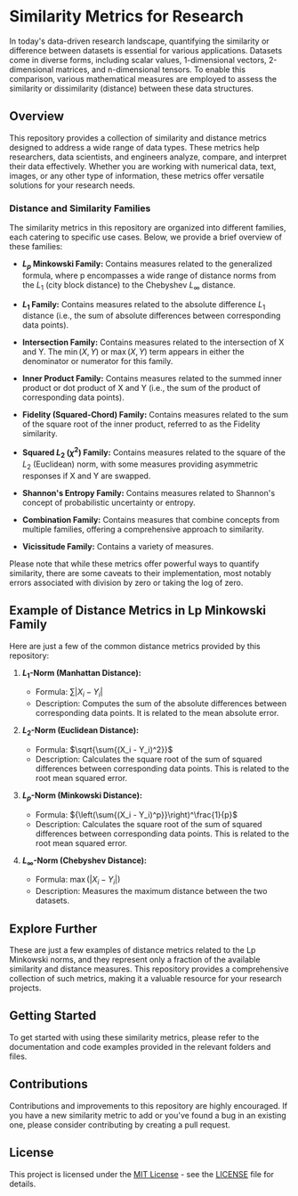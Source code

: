 # Similarity Metrics for Research

In today's data-driven research landscape, quantifying the similarity or difference between datasets is essential for various applications. Datasets come in diverse forms, including scalar values, 1-dimensional vectors, 2-dimensional matrices, and n-dimensional tensors. To enable this comparison, various mathematical measures are employed to assess the similarity or dissimilarity (distance) between these data structures.

## Overview

This repository provides a collection of similarity and distance metrics designed to address a wide range of data types. These metrics help researchers, data scientists, and engineers analyze, compare, and interpret their data effectively. Whether you are working with numerical data, text, images, or any other type of information, these metrics offer versatile solutions for your research needs.



### Distance and Similarity Families

The similarity metrics in this repository are organized into different families, each catering to specific use cases. Below, we provide a brief overview of these families:

- **$L_p$ Minkowski Family:** Contains measures related to the generalized formula, where p encompasses a wide range of distance norms from the $L_1$ (city block distance) to the Chebyshev $L_∞$ distance.

- **$L_1$ Family:** Contains measures related to the absolute difference $L_1$ distance (i.e., the sum of absolute differences between corresponding data points).

- **Intersection Family:** Contains measures related to the intersection of X and Y. The $\min{(X, Y)}$ or $\max{(X, Y)}$ term appears in either the denominator or numerator for this family.

- **Inner Product Family:** Contains measures related to the summed inner product or dot product of X and Y (i.e., the sum of the product of corresponding data points).

- **Fidelity (Squared-Chord) Family:** Contains measures related to the sum of the square root of the inner product, referred to as the Fidelity similarity.

- **Squared $L_2$ ($\chi^2$) Family:** Contains measures related to the square of the $L_2$ (Euclidean) norm, with some measures providing asymmetric responses if X and Y are swapped.

- **Shannon's Entropy Family:** Contains measures related to Shannon's concept of probabilistic uncertainty or entropy.

- **Combination Family:** Contains measures that combine concepts from multiple families, offering a comprehensive approach to similarity.

- **Vicissitude Family:** Contains a variety of measures.

Please note that while these metrics offer powerful ways to quantify similarity, there are some caveats to their implementation, most notably errors associated with division by zero or taking the log of zero.

## Example of Distance Metrics in Lp Minkowski Family

Here are just a few of the common distance metrics provided by this repository:

1. **$L_1$-Norm (Manhattan Distance):**
   - Formula: $\sum{|X_i - Y_i|}$
   - Description: Computes the sum of the absolute differences between corresponding data points. It is related to the mean absolute error.

2. **$L_2$-Norm (Euclidean Distance):**
   - Formula: $\sqrt{\sum{(X_i - Y_i)^2}}$
   - Description: Calculates the square root of the sum of squared differences between corresponding data points. This is related to the root mean squared error.

3. **$L_p$-Norm (Minkowski Distance):**
   - Formula: ${\left(\sum{(X_i - Y_i)^p}}\right)^\frac{1}{p}$
   - Description: Calculates the square root of the sum of squared differences between corresponding data points. This is related to the root mean squared error.

4. **$L_∞$-Norm (Chebyshev Distance):**
   - Formula: $\max(|X_i - Y_i|)$
   - Description: Measures the maximum distance between the two datasets.


## Explore Further

These are just a few examples of distance metrics related to the Lp Minkowski norms, and they represent only a fraction of the available similarity and distance measures. This repository provides a comprehensive collection of such metrics, making it a valuable resource for your research projects.

## Getting Started

To get started with using these similarity metrics, please refer to the documentation and code examples provided in the relevant folders and files.

## Contributions

Contributions and improvements to this repository are highly encouraged. If you have a new similarity metric to add or you've found a bug in an existing one, please consider contributing by creating a pull request.

## License

This project is licensed under the [MIT License](LICENSE) - see the [LICENSE](LICENSE) file for details.
